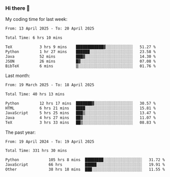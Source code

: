 ### Hi there 👋

My coding time for last week:

<!--START_SECTION:week-->

```txt
From: 13 April 2025 - To: 20 April 2025

Total Time: 6 hrs 10 mins

TeX            3 hrs 9 mins    ████████████▓░░░░░░░░░░░░   51.27 %
Python         1 hr 27 mins    ██████░░░░░░░░░░░░░░░░░░░   23.58 %
Java           52 mins         ███▓░░░░░░░░░░░░░░░░░░░░░   14.30 %
JSON           26 mins         █▓░░░░░░░░░░░░░░░░░░░░░░░   07.08 %
BibTeX         6 mins          ▒░░░░░░░░░░░░░░░░░░░░░░░░   01.76 %
```

<!--END_SECTION:week-->

Last month:

<!--START_SECTION:month-->

```txt
From: 19 March 2025 - To: 18 April 2025

Total Time: 40 hrs 13 mins

Python         12 hrs 17 mins  ███████▓░░░░░░░░░░░░░░░░░   30.57 %
HTML           6 hrs 21 mins   ████░░░░░░░░░░░░░░░░░░░░░   15.81 %
JavaScript     5 hrs 25 mins   ███▒░░░░░░░░░░░░░░░░░░░░░   13.47 %
Java           4 hrs 27 mins   ██▓░░░░░░░░░░░░░░░░░░░░░░   11.07 %
TeX            3 hrs 33 mins   ██▒░░░░░░░░░░░░░░░░░░░░░░   08.83 %
```

<!--END_SECTION:month-->

The past year:

<!--START_SECTION:year-->

```txt
From: 19 April 2024 - To: 19 April 2025

Total Time: 331 hrs 30 mins

Python             105 hrs 8 mins  ████████░░░░░░░░░░░░░░░░░   31.72 %
JavaScript         66 hrs          █████░░░░░░░░░░░░░░░░░░░░   19.91 %
Other              38 hrs 18 mins  ███░░░░░░░░░░░░░░░░░░░░░░   11.55 %
```

<!--END_SECTION:year-->

